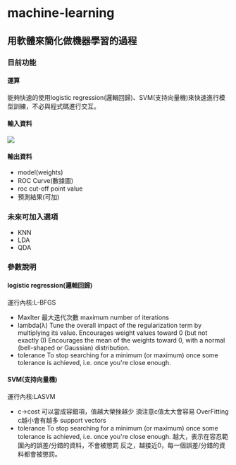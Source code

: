 # machine-learning

## 用軟體來簡化做機器學習的過程

### 目前功能

#### 運算

能夠快速的使用logistic regression(邏輯回歸)、SVM(支持向量機)來快速進行模型訓練，不必與程式碼進行交互。

#### 輸入資料

![](https://i.imgur.com/PnNEBnI.png)

#### 輸出資料

*    model(weights)
*    ROC Curve(數據圖)
*    roc cut-off point value
*    預測結果(可加)

### 未來可加入選項

*    KNN
*    LDA
*    QDA

### 參數說明

#### logistic regression(邏輯回歸)

運行內核:L-BFGS

*    MaxIter 最大迭代次數
maximum number of iterations
*    lambda(λ)
Tune the overall impact of the regularization term by multiplying its value.
Encourages weight values toward 0 (but not exactly 0)
Encourages the mean of the weights toward 0, with a normal (bell-shaped or Gaussian) distribution.
*    tolerance
To stop searching for a minimum (or maximum) 
once some tolerance is achieved, i.e. once you're close enough.

#### SVM(支持向量機)

運行內核:LASVM

*    c->cost
可以當成容錯項，值越大榮挫越少
須注意c值太大會容易 OverFitting
c越小會有越多 support vectors
*    tolerance
To stop searching for a minimum (or maximum) 
once some tolerance is achieved, i.e. once you're close enough.
越大，表示在容忍範圍內的誤差/分錯的資料，不會被懲罰
反之，越接近0，每一個誤差/分錯的資料都會被懲罰。

